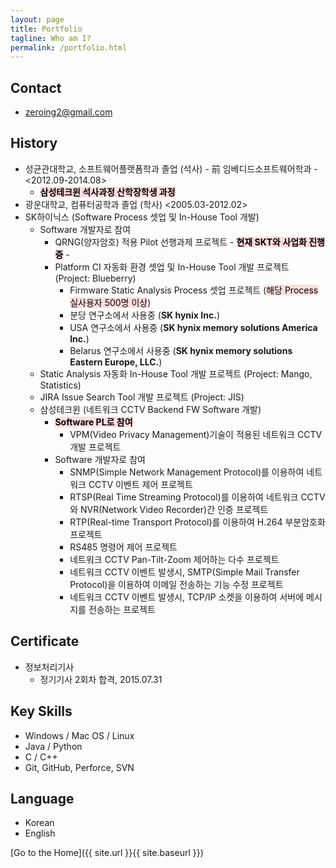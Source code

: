 ```yaml
---
layout: page
title: Portfolio
tagline: Who am I?
permalink: /portfolio.html
---
```


## Contact

+ <zeroing2@gmail.com>

## History
+ 성균관대학교, 소프트웨어플랫폼학과 졸업 (석사) - 前 임베디드소프트웨어학과 - <2012.09-2014.08>
  + **<mark style='background-color: #ffdce0'>삼성테크윈 석사과정 산학장학생 과정</mark>**
+ 광운대학교, 컴퓨터공학과 졸업 (학사) <2005.03-2012.02>
+ SK하이닉스 (Software Process 셋업 및 In-House Tool 개발)
  + Software 개발자로 참여
    + QRNG(양자암호) 적용 Pilot 선행과제 프로젝트 - **<mark style='background-color: #ffdce0'>현재 SKT와 사업화 진행중</mark>** -
    + Platform CI 자동화 환경 셋업 및 In-House Tool 개발 프로젝트 (Project: Blueberry)
      + Firmware Static Analysis Process 셋업 프로젝트 (<mark style='background-color: #ffdce0'>해당 Process 실사용자 500명 이상</mark>)
      + 분당 연구소에서 사용중 (**SK hynix Inc.**)
      + USA 연구소에서 사용중 (**SK hynix memory solutions America Inc.**)
      + Belarus 연구소에서 사용중 (**SK hynix memory solutions Eastern Europe, LLC.**)
  + Static Analysis 자동화 In-House Tool 개발 프로젝트 (Project: Mango, Statistics)
  + JIRA Issue Search Tool 개발 프로젝트 (Project: JIS)
  + 삼성테크윈 (네트워크 CCTV Backend FW Software 개발)
    + **<mark style='background-color: #ffdce0'>Software PL로 참여</mark>**
      + VPM(Video Privacy Management)기술이 적용된 네트워크 CCTV 개발 프로젝트
    + Software 개발자로 참여
      + SNMP(Simple Network Management Protocol)를 이용하여 네트워크 CCTV 이벤트 제어 프로젝트
      + RTSP(Real Time Streaming Protocol)를 이용하여 네트워크 CCTV와 NVR(Network Video Recorder)간 인증 프로젝트
      + RTP(Real-time Transport Protocol)를 이용하여 H.264 부분암호화 프로젝트
      + RS485 명령어 제어 프로젝트
      + 네트워크 CCTV Pan-Tilt-Zoom 제어하는 다수 프로젝트
      + 네트워크 CCTV 이벤트 발생시, SMTP(Simple Mail Transfer Protocol)을 이용하여 이메일 전송하는 기능 수정 프로젝트
      + 네트워크 CCTV 이벤트 발생시, TCP/IP 소켓을 이용하여 서버에 메시지를 전송하는 프로젝트

## Certificate

+ 정보처리기사
  + 정기기사 2회차 합격, 2015.07.31

## Key Skills
+ Windows / Mac OS / Linux
+ Java / Python
+ C / C++
+ Git, GitHub, Perforce, SVN

## Language
+ Korean
+ English

[Go to the Home]({{ site.url }}{{ site.baseurl }})
